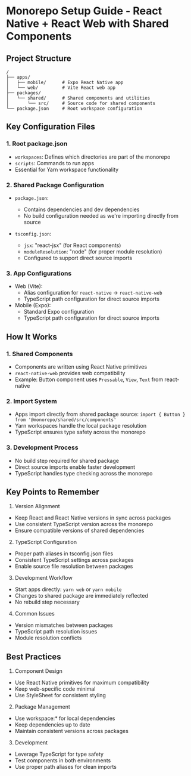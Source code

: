 # Monorepo Setup Guide - React Native + React Web with Shared Components

## Project Structure

```
/
├── apps/
│   ├── mobile/      # Expo React Native app
│   └── web/         # Vite React web app
├── packages/
│   └── shared/      # Shared components and utilities
│       └── src/     # Source code for shared components
└── package.json     # Root workspace configuration
```

## Key Configuration Files

### 1. Root package.json

- `workspaces`: Defines which directories are part of the monorepo
- `scripts`: Commands to run apps
- Essential for Yarn workspace functionality

### 2. Shared Package Configuration

- `package.json`:

  - Contains dependencies and dev dependencies
  - No build configuration needed as we're importing directly from source

- `tsconfig.json`:
  - `jsx`: "react-jsx" (for React components)
  - `moduleResolution`: "node" (for proper module resolution)
  - Configured to support direct source imports

### 3. App Configurations

- Web (Vite):
  - Alias configuration for `react-native` → `react-native-web`
  - TypeScript path configuration for direct source imports
- Mobile (Expo):
  - Standard Expo configuration
  - TypeScript path configuration for direct source imports

## How It Works

### 1. Shared Components

- Components are written using React Native primitives
- `react-native-web` provides web compatibility
- Example: Button component uses `Pressable`, `View`, `Text` from react-native

### 2. Import System

- Apps import directly from shared package source: `import { Button } from '@monorepo/shared/src/components'`
- Yarn workspaces handle the local package resolution
- TypeScript ensures type safety across the monorepo

### 3. Development Process

- No build step required for shared package
- Direct source imports enable faster development
- TypeScript handles type checking across the monorepo

## Key Points to Remember

1. Version Alignment

- Keep React and React Native versions in sync across packages
- Use consistent TypeScript version across the monorepo
- Ensure compatible versions of shared dependencies

2. TypeScript Configuration

- Proper path aliases in tsconfig.json files
- Consistent TypeScript settings across packages
- Enable source file resolution between packages

3. Development Workflow

- Start apps directly: `yarn web` or `yarn mobile`
- Changes to shared package are immediately reflected
- No rebuild step necessary

4. Common Issues

- Version mismatches between packages
- TypeScript path resolution issues
- Module resolution conflicts

## Best Practices

1. Component Design

- Use React Native primitives for maximum compatibility
- Keep web-specific code minimal
- Use StyleSheet for consistent styling

2. Package Management

- Use workspace:\* for local dependencies
- Keep dependencies up to date
- Maintain consistent versions across packages

3. Development

- Leverage TypeScript for type safety
- Test components in both environments
- Use proper path aliases for clean imports
